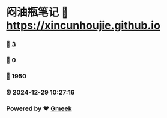 # 闷油瓶笔记 :link: https://xincunhoujie.github.io 
### :page_facing_up: [3](https://xincunhoujie.github.io/tag.html) 
### :speech_balloon: 0 
### :hibiscus: 1950 
### :alarm_clock: 2024-12-29 10:27:16 
### Powered by :heart: [Gmeek](https://github.com/Meekdai/Gmeek)
